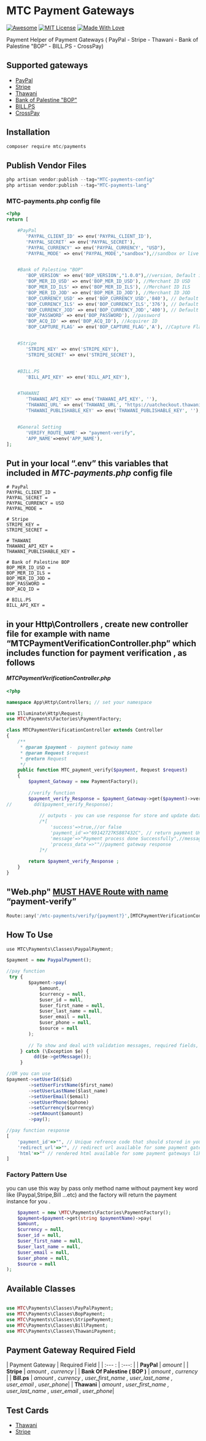 # MTC Payment Gateways

[![Awesome](https://cdn.rawgit.com/sindresorhus/awesome/d7305f38d29fed78fa85652e3a63e154dd8e8829/media/badge.svg)](https://github.com/sindresorhus/awesome)
[![MIT License](https://img.shields.io/badge/License-MIT-green.svg)](https://choosealicense.com/licenses/mit/)
[![Made With Love](https://img.shields.io/badge/Made%20With-Love-orange.svg)](https://github.com/chetanraj/awesome-github-badges)

Payment Helper of Payment Gateways ( PayPal - Stripe - Thawani - Bank of Palestine "BOP" - BILL.PS - CrossPay)


## Supported gateways

- [PayPal](https://paypal.com/)
- [Stripe](https://stripe.com/)
- [Thawani](https://thawani.om/)
- [Bank of Palestine "BOP"](https://bop.ps/)
- [BILL.PS](https://bill.ps/)
- [CrossPay](https://crosspayonline.com/)

## Installation

```jsx
composer require mtc/payments
```

## Publish Vendor Files

```jsx
php artisan vendor:publish --tag="MTC-payments-config"
php artisan vendor:publish --tag="MTC-payments-lang"
```

### MTC-payments.php config file 

```php
<?php
return [

    #PayPal
       'PAYPAL_CLIENT_ID' => env('PAYPAL_CLIENT_ID'),
       'PAYPAL_SECRET' => env('PAYPAL_SECRET'),
       'PAYPAL_CURRENCY' => env('PAYPAL_CURRENCY', "USD"),
       'PAYPAL_MODE' => env('PAYPAL_MODE',"sandbox"),//sandbox or live


    #Bank of Palestine "BOP"
       'BOP_VERSION' => env('BOP_VERSION',"1.0.0"),//version, Default is : 1.0.0
       'BOP_MER_ID_USD' => env('BOP_MER_ID_USD'), //Merchant ID USD
       'BOP_MER_ID_ILS' => env('BOP_MER_ID_ILS'), //Merchant ID ILS
       'BOP_MER_ID_JOD' => env('BOP_MER_ID_JOD'), //Merchant ID JOD
       'BOP_CURRENCY_USD' => env('BOP_CURRENCY_USD','840'), // Default is : 840
       'BOP_CURRENCY_ILS' => env('BOP_CURRENCY_ILS','376'), // Default is : 376
       'BOP_CURRENCY_JOD' => env('BOP_CURRENCY_JOD','400'), // Default is : 400
       'BOP_PASSWORD' => env('BOP_PASSWORD'), //password
       'BOP_ACQ_ID' => env('BOP_ACQ_ID'), //Acquirer ID
       'BOP_CAPTURE_FLAG' => env('BOP_CAPTURE_FLAG','A'), //Capture Flag , Default is : A


    #Stripe
       'STRIPE_KEY' => env('STRIPE_KEY'),
       'STRIPE_SECRET' => env('STRIPE_SECRET'),


    #BILL.PS
       'BILL_API_KEY' => env('BILL_API_KEY'),


    #THAWANI
       'THAWANI_API_KEY' => env('THAWANI_API_KEY', ''),
       'THAWANI_URL' => env('THAWANI_URL', "https://uatcheckout.thawani.om/"),
       'THAWANI_PUBLISHABLE_KEY' => env('THAWANI_PUBLISHABLE_KEY', ''),


    #General Setting
       'VERIFY_ROUTE_NAME' => "payment-verify",
       'APP_NAME'=>env('APP_NAME'),
];
```

## Put in your local “.env” this variables that included in *MTC-payments.php* config file 
```text
# PayPal
PAYPAL_CLIENT_ID =
PAYPAL_SECRET =
PAYPAL_CURRENCY = USD
PAYPAL_MODE =

# Stripe
STRIPE_KEY = 
STRIPE_SECRET = 

# THAWANI
THAWANI_API_KEY = 
THAWANI_PUBLISHABLE_KEY = 

# Bank of Palestine BOP
BOP_MER_ID_USD = 
BOP_MER_ID_ILS = 
BOP_MER_ID_JOD = 
BOP_PASSWORD = 
BOP_ACQ_ID = 

# BILL.PS
BILL_API_KEY = 
```
## in your Http\Controllers , create new controller file for example with name “MTCPaymentVerificationController.php” which includes function for payment verification , as follows 
#### *MTCPaymentVerificationController.php*
```php
<?php

namespace App\Http\Controllers; // set your namespace

use Illuminate\Http\Request;
use MTC\Payments\Factories\PaymentFactory;

class MTCPaymentVerificationController extends Controller
{
    /**
     * @param $payment -  payment gateway name
     * @param Request $request
     * @return Request
     */
    public function MTC_payment_verify($payment, Request $request)
    {
        $payment_Gateway = new PaymentFactory();
        
        //verify function
        $payment_verify_Response = $payment_Gateway->get($payment)->verify($request);
//        dd($payment_verify_Response);
           
            // outputs - you can use response for store and update data in your project database
            /*[
                'success'=>true,//or false
                'payment_id'=>"69142727KS887432C", // return payment Unique reference id
                'message'=>"Payment process done Successfully",//message for end users (client)
                'process_data'=>""//payment gateway response
            ]*/
            
        return $payment_verify_Response ;
    }
}
```

## "Web.php" <ins>MUST HAVE Route with name</ins> “payment-verify”

```php
Route::any('/mtc-payments/verify/{payment?}',[MTCPaymentVerificationController::class,'MTC_payment_verify'])->name('payment-verify');
```

## How To Use

```jsx
use MTC\Payments\Classes\PaypalPayment;

$payment = new PaypalPayment();

//pay function
 try {
        $payment->pay(
            $amount, 
            $currency = null, 
            $user_id = null, 
            $user_first_name = null, 
            $user_last_name = null, 
            $user_email = null, 
            $user_phone = null, 
            $source = null
        );
        
        // To show and deal with validation messages, required fields, and error messages for payment gateways
     } catch (\Exception $e) {
          dd($e->getMessage());
     }

//OR you can use
$payment->setUserId($id)
        ->setUserFirstName($first_name)
        ->setUserLastName($last_name)
        ->setUserEmail($email)
        ->setUserPhone($phone)
        ->setCurrency($currency)
        ->setAmount($amount)
        ->pay();

//pay function response 
[
	'payment_id'=>"", // Unique refrence code that should stored in your orders table
	'redirect_url'=>"", // redirect url available for some payment gateways that require payment via their own third-party page
	'html'=>"" // rendered html available for some payment gateways like : stripe , Bank of palestine-BOP
]
```
### Factory Pattern Use
you can use this way by pass only method name without payment key word like (Paypal,Stripe,Bill ...etc) 
and the factory will return the payment instance for you .
```php
    $payment = new \MTC\Payments\Factories\PaymentFactory();
    $payment=$payment->get(string $paymentName)->pay(
	$amount, 
	$currency = null, 
	$user_id = null, 
	$user_first_name = null, 
	$user_last_name = null, 
	$user_email = null, 
	$user_phone = null, 
	$source = null
);
```
## Available Classes

```php

use MTC\Payments\Classes\PayPalPayment;
use MTC\Payments\Classes\BopPayment;
use MTC\Payments\Classes\StripePayment;
use MTC\Payments\Classes\BillPayment;
use MTC\Payments\Classes\ThawaniPayment;

```
## Payment Gateway Required Field 
            
| Payment Gateway | Required Field |
| :--- :       |     :---:     |
| **PayPal**   | *amount*     |
| **Stripe**     | *amount , currency*   |
| **Bank Of Palestine ( BOP )**    | *amount , currency* |
| **Bill.ps**     | *amount , currency , user_first_name , user_last_name , user_email , user_phone*|
| **Thawani**     |  *amount  , user_first_name , user_last_name , user_email , user_phone*|

## Test Cards

- [Thawani](https://docs.thawani.om/docs/thawani-ecommerce-api/ZG9jOjEyMTU2Mjc3-thawani-test-card)
- [Stripe](https://stripe.com/docs/testing#cards)
